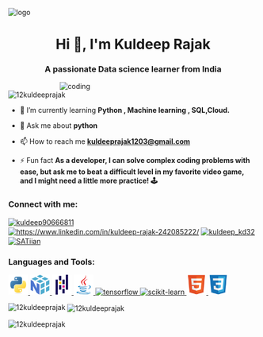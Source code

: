 ![logo](https://github.com/12Kuldeeprajak/12kuldeeprajak./blob/main/Blue%20Yellow%20Futuristic%20Virtual%20Technology%20Blog%20Banner.png)
<h1 align="center">Hi 👋, I'm Kuldeep Rajak</h1>
<h3 align="center">A passionate Data science learner from India</h3>
<img align="right" alt="coding" width = "400" src="https://i.pinimg.com/originals/54/e3/7d/54e37d8074ebcde1d96c77d7b2a7f310.gif"
<p align="left"> <img src="https://komarev.com/ghpvc/?username=12kuldeeprajak&label=Profile%20views&color=0e75b6&style=flat" alt="12kuldeeprajak" /> </p>

- 🌱 I’m currently learning **Python , Machine learning , SQL,Cloud.**

- 💬 Ask me about **python**

- 📫 How to reach me **kuldeeprajak1203@gmail.com**

- ⚡ Fun fact **As a developer, I can solve complex coding problems with ease, but ask me to beat a difficult level in my favorite video game, and I might need a little more practice! 🕹️**

<h3 align="left">Connect with me:</h3>
<p align="left">
<a href="https://twitter.com/kuldeep90666811" target="blank"><img align="center" src="https://raw.githubusercontent.com/rahuldkjain/github-profile-readme-generator/master/src/images/icons/Social/twitter.svg" alt="kuldeep90666811" height="30" width="40" /></a>
<a href="https://linkedin.com/in/https://www.linkedin.com/in/kuldeep-rajak-242085222/" target="blank"><img align="center" src="https://raw.githubusercontent.com/rahuldkjain/github-profile-readme-generator/master/src/images/icons/Social/linked-in-alt.svg" alt="https://www.linkedin.com/in/kuldeep-rajak-242085222/" height="30" width="40" /></a>
<a href="https://instagram.com/kuldeep_kd32" target="blank"><img align="center" src="https://raw.githubusercontent.com/rahuldkjain/github-profile-readme-generator/master/src/images/icons/Social/instagram.svg" alt="kuldeep_kd32" height="30" width="40" /></a>
<a href="https://www.youtube.com/channel/UCGzJq7WGadwKApQCcFJCjGg" target="blank"><img align="center" src="https://raw.githubusercontent.com/rahuldkjain/github-profile-readme-generator/master/src/images/icons/Social/youtube.svg" alt="SATiian" height="30" width="40" /></a>
</p>

<h3 align="left">Languages and Tools:</h3>
<p align="left"> 
  <!-- Python -->
  <a href="https://www.python.org" target="_blank" rel="noreferrer"> 
    <img src="https://raw.githubusercontent.com/devicons/devicon/master/icons/python/python-original.svg" alt="python" width="40" height="40"/> 
  </a> 
  
  <!-- NumPy -->
  <a href="https://numpy.org/" target="_blank" rel="noreferrer"> 
    <img src="https://raw.githubusercontent.com/devicons/devicon/master/icons/numpy/numpy-original.svg" alt="numpy" width="40" height="40"/> 
  </a> 
  
  <!-- Pandas -->
  <a href="https://pandas.pydata.org/" target="_blank" rel="noreferrer"> 
    <img src="https://raw.githubusercontent.com/devicons/devicon/master/icons/pandas/pandas-original.svg" alt="pandas" width="40" height="40"/> 
  </a> 
  
  <!-- Java -->
  <a href="https://www.java.com" target="_blank" rel="noreferrer"> 
    <img src="https://raw.githubusercontent.com/devicons/devicon/master/icons/java/java-original.svg" alt="java" width="40" height="40"/> 
  </a> 
  
  <!-- TensorFlow -->
  <a href="https://www.tensorflow.org/" target="_blank" rel="noreferrer"> 
    <img src="https://www.vectorlogo.zone/logos/tensorflow/tensorflow-icon.svg" alt="tensorflow" width="40" height="40"/> 
  </a> 
  
  <!-- Scikit-learn -->
  <a href="https://scikit-learn.org/" target="_blank" rel="noreferrer"> 
    <img src="https://upload.wikimedia.org/wikipedia/commons/0/05/Scikit_learn_logo_small.svg" alt="scikit-learn" width="40" height="40"/> 
  </a> 
  
  <!-- HTML -->
  <a href="https://www.w3.org/html/" target="_blank" rel="noreferrer"> 
    <img src="https://raw.githubusercontent.com/devicons/devicon/master/icons/html5/html5-original.svg" alt="html5" width="40" height="40"/> 
  </a> 
  
  <!-- CSS -->
  <a href="https://www.w3schools.com/css/" target="_blank" rel="noreferrer"> 
    <img src="https://raw.githubusercontent.com/devicons/devicon/master/icons/css3/css3-original.svg" alt="css3" width="40" height="40"/> 
  </a> 
</p>


<p><img align="left" src="https://github-readme-stats.vercel.app/api/top-langs?username=12kuldeeprajak&show_icons=true&locale=en&layout=compact" alt="12kuldeeprajak" /></p>

<p>&nbsp;<img align="center" src="https://github-readme-stats.vercel.app/api?username=12kuldeeprajak&show_icons=true&locale=en" alt="12kuldeeprajak" /></p>

<p><img align="center" src="https://github-readme-streak-stats.herokuapp.com/?user=12kuldeeprajak&" alt="12kuldeeprajak" /></p>
